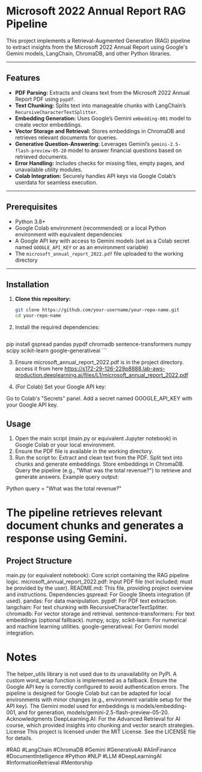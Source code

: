 # Microsoft 2022 Annual Report RAG Pipeline

This project implements a Retrieval-Augmented Generation (RAG) pipeline to extract insights from the Microsoft 2022 Annual Report using Google's Gemini models, LangChain, ChromaDB, and other Python libraries.

---

## Features

- **PDF Parsing:** Extracts and cleans text from the Microsoft 2022 Annual Report PDF using `pypdf`.
- **Text Chunking:** Splits text into manageable chunks with LangChain’s `RecursiveCharacterTextSplitter`.
- **Embedding Generation:** Uses Google’s Gemini `embedding-001` model to create vector embeddings.
- **Vector Storage and Retrieval:** Stores embeddings in ChromaDB and retrieves relevant documents for queries.
- **Generative Question-Answering:** Leverages Gemini’s `gemini-2.5-flash-preview-05-20` model to answer financial questions based on retrieved documents.
- **Error Handling:** Includes checks for missing files, empty pages, and unavailable utility modules.
- **Colab Integration:** Securely handles API keys via Google Colab’s userdata for seamless execution.

---

## Prerequisites

- Python 3.8+
- Google Colab environment (recommended) or a local Python environment with equivalent dependencies
- A Google API key with access to Gemini models (set as a Colab secret named `GOOGLE_API_KEY` or as an environment variable)
- The `microsoft_annual_report_2022.pdf` file uploaded to the working directory

---

## Installation

1. **Clone this repository:**
   ```bash
   git clone https://github.com/your-username/your-repo-name.git
   cd your-repo-name
2. Install the required dependencies:

   ```bash
pip install gspread pandas pypdf chromadb sentence-transformers numpy scipy scikit-learn google-generativeai  ```
      
3. Ensure microsoft_annual_report_2022.pdf is in the project directory. access it from here https://s172-29-126-229p8888.lab-aws-production.deeplearning.ai/files/L1/microsoft_annual_report_2022.pdf

4. (For Colab) Set your Google API key:

  Go to Colab's "Secrets" panel.
  Add a secret named GOOGLE_API_KEY with your Google API key.
## Usage
1. Open the main script (main.py or equivalent Jupyter notebook) in Google Colab or your local environment.
2. Ensure the PDF file is available in the working directory.
3. Run the script to:
  Extract and clean text from the PDF.
  Split text into chunks and generate embeddings.
  Store embeddings in ChromaDB.
  Query the pipeline (e.g., "What was the total revenue?") to retrieve and generate answers.
Example query output:

Python
query = "What was the total revenue?"
# The pipeline retrieves relevant document chunks and generates a response using Gemini.
## Project Structure
main.py (or equivalent notebook): Core script containing the RAG pipeline logic.
microsoft_annual_report_2022.pdf: Input PDF file (not included; must be provided by the user).
README.md: This file, providing project overview and instructions.
Dependencies
gspread: For Google Sheets integration (if used).
pandas: For data manipulation.
pypdf: For PDF text extraction.
langchain: For text chunking with RecursiveCharacterTextSplitter.
chromadb: For vector storage and retrieval.
sentence-transformers: For text embeddings (optional fallback).
numpy, scipy, scikit-learn: For numerical and machine learning utilities.
google-generativeai: For Gemini model integration.
# Notes
The helper_utils library is not used due to its unavailability on PyPI. A custom word_wrap function is implemented as a fallback.
Ensure the Google API key is correctly configured to avoid authentication errors.
The pipeline is designed for Google Colab but can be adapted for local environments with minor changes (e.g., environment variable setup for the API key).
The Gemini model used for embeddings is models/embedding-001, and for generation, models/gemini-2.5-flash-preview-05-20.
Acknowledgments
DeepLearning.AI: For the Advanced Retrieval for AI course, which provided insights into chunking and vector search strategies.
License
This project is licensed under the MIT License. See the LICENSE file for details.


#RAG #LangChain #ChromaDB #Gemini #GenerativeAI #AIinFinance #DocumentIntelligence #Python #NLP #LLM #DeepLearningAI #InformationRetrieval #Mentorship
